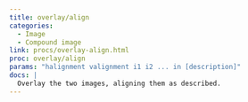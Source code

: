 ```yaml
---
title: overlay/align
categories: 
  - Image
  - Compound image
link: procs/overlay-align.html
proc: overlay/align
params: "halignment valignment i1 i2 ... in [description]"
docs: |
  Overlay the two images, aligning them as described.
---
```

